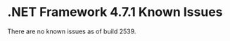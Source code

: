 .NET Framework 4.7.1 Known Issues
=================================

There are no known issues as of build 2539.
